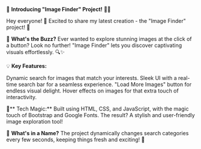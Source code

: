 🚀 **Introducing "Image Finder" Project!** 📸✨

Hey everyone! 👋 Excited to share my latest creation - the "Image Finder" project! 🚀

🎨 **What's the Buzz?**
Ever wanted to explore stunning images at the click of a button? Look no further! "Image Finder" lets you discover captivating visuals effortlessly. 🔍✨

💡 **Key Features:**

Dynamic search for images that match your interests.
Sleek UI with a real-time search bar for a seamless experience.
"Load More Images" button for endless visual delight.
Hover effects on images for that extra touch of interactivity.

🌈** Tech Magic:**
Built using HTML, CSS, and JavaScript, with the magic touch of Bootstrap and Google Fonts. The result? A stylish and user-friendly image exploration tool!

🔄 **What's in a Name?**
The project dynamically changes search categories every few seconds, keeping things fresh and exciting! 🔄
